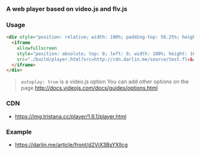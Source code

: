 ### A web player based on video.js and flv.js

### Usage

```html
<div style="position: relative; width: 100%; padding-top: 56.25%; height: 0; overflow: hidden;">
  <iframe
    allowfullscreen
    style="position: absolute; top: 0; left: 0; width: 100%; height: 100%;"
    src="./build/player.html?src=http://cdn.darlin.me/source/test.flv&autoplay=true">
  </iframe>
</div>
```

> `autoplay: true` is a video.js option
> You can add other options on the page http://docs.videojs.com/docs/guides/options.html

### CDN

* https://img.tristana.cc/player/1.6.1/player.html

### Example

* https://darlin.me/article/front/d2ViX3BsYXllcg
